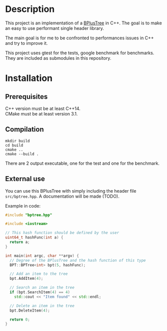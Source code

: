 # Description
This project is an implementation of a [BPlusTree](https://en.wikipedia.org/wiki/B%2B_tree) in C++. The goal is to make an easy to use performant single header library.

The main goal is for me to be confronted to performances issues in C++ and try to improve it.

This project uses gtest for the tests, google benchmark for benchmarks. They are included as submodules in this repository.
# Installation
## Prerequisites
C++ version must be at least C++14.  
CMake must be at least version 3.1.

## Compilation
```
mkdir build
cd build
cmake ..
cmake --build .
```
There are 2 output executable, one for the test and one for the benchmark.

## External use
You can use this BPlusTree with simply including the header file `src/bptree.hpp`. A documentation will be made (TODO).

Example in code:
```C++
#include "bptree.hpp"

#include <iostream>

// This hash function should be defined by the user
uint64_t hashFunc(int a) {
  return a;
}

int main(int argc, char **argv) {
  // Degree of the BPlusTree and the hash function of this type
  BPT::BPTree<int> bpt(5, hashFunc);

  // Add an item to the tree
  bpt.AddItem(4);

  // Search an item in the tree
  if (bpt.SearchItem(4) == 4)
    std::cout << "Item found" << std::endl;

  // Delete an item in the tree
  bpt.DeleteItem(4);

  return 0;
}
```